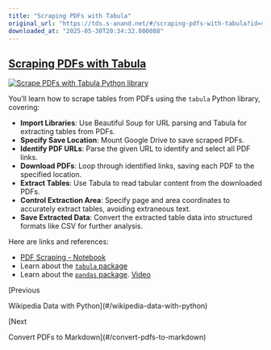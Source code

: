 ```yaml
---
title: "Scraping PDFs with Tabula"
original_url: "https://tds.s-anand.net/#/scraping-pdfs-with-tabula?id=scraping-pdfs-with-tabula"
downloaded_at: "2025-05-30T20:34:32.800088"
---
```


[Scraping PDFs with Tabula](#/scraping-pdfs-with-tabula?id=scraping-pdfs-with-tabula)
-------------------------------------------------------------------------------------

[![Scrape PDFs with Tabula Python library](https://i.ytimg.com/vi_webp/yDoKlKyxClQ/sddefault.webp)](https://youtu.be/yDoKlKyxClQ)

You’ll learn how to scrape tables from PDFs using the `tabula` Python library, covering:

* **Import Libraries**: Use Beautiful Soup for URL parsing and Tabula for extracting tables from PDFs.
* **Specify Save Location**: Mount Google Drive to save scraped PDFs.
* **Identify PDF URLs**: Parse the given URL to identify and select all PDF links.
* **Download PDFs**: Loop through identified links, saving each PDF to the specified location.
* **Extract Tables**: Use Tabula to read tabular content from the downloaded PDFs.
* **Control Extraction Area**: Specify page and area coordinates to accurately extract tables, avoiding extraneous text.
* **Save Extracted Data**: Convert the extracted table data into structured formats like CSV for further analysis.

Here are links and references:

* [PDF Scraping - Notebook](https://colab.research.google.com/drive/102Fv2Ji0J4mvao3mCse52E7Th8bZiuyf)
* Learn about the [`tabula` package](https://tabula-py.readthedocs.io/en/latest/tabula.html)
* Learn about the [`pandas` package](https://pandas.pydata.org/pandas-docs/stable/user_guide/10min.html). [Video](https://youtu.be/vmEHCJofslg)

[Previous

Wikipedia Data with Python](#/wikipedia-data-with-python)

[Next

Convert PDFs to Markdown](#/convert-pdfs-to-markdown)
